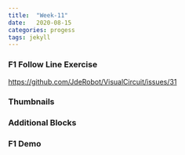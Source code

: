 ```yaml
---
title:  "Week-11"
date:   2020-08-15
categories: progess
tags: jekyll
---
```



### F1 Follow Line Exercise
https://github.com/JdeRobot/VisualCircuit/issues/31

### Thumbnails

### Additional Blocks

### F1 Demo
